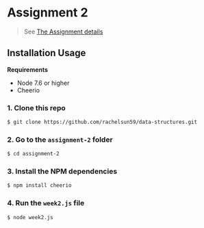 # Assignment 2

> See [The Assignment details](https://github.com/visualizedata/data-structures/blob/master/assignments/weekly_assignment_02.md)

## Installation  Usage

**Requirements**
* Node 7.6 or higher 
* Cheerio

### 1. Clone this repo

```bash
$ git clone https://github.com/rachelsun59/data-structures.git
```

### 2. Go to the `assignment-2` folder

```bash
$ cd assignment-2
```

### 3. Install the NPM dependencies

```bash
$ npm install cheerio
```

### 4. Run the `week2.js` file

```bash
$ node week2.js
```

